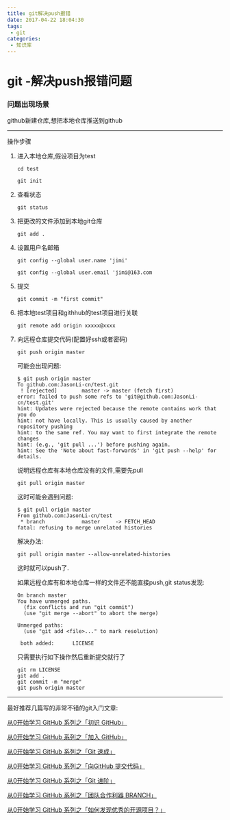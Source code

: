 ```yaml
---
title: git解决push报错
date: 2017-04-22 18:04:30
tags:
 - git
categories:
 - 知识库
---
```


# git -解决push报错问题

### 问题出现场景

github新建仓库,想把本地仓库推送到github

---

操作步骤

1. 进入本地仓库,假设项目为test

   `cd test`

   `git init`

2. 查看状态

   `git status`

3. 把更改的文件添加到本地git仓库

   `git add .`

4. 设置用户名邮箱

   `git config --global user.name 'jimi'`

   `git config --global user.email 'jimi@163.com`

5. 提交

   `git commit -m "first commit"`

6. 把本地test项目和githhub的test项目进行关联

   `git remote add origin xxxxx@xxxx`

7. 向远程仓库提交代码(配置好ssh或者密码)

   `git push origin master`

   可能会出现问题:

   ```shell
   $ git push origin master  
   To github.com:JasonLi-cn/test.git  
    ! [rejected]        master -> master (fetch first)  
   error: failed to push some refs to 'git@github.com:JasonLi-cn/test.git'  
   hint: Updates were rejected because the remote contains work that you do  
   hint: not have locally. This is usually caused by another repository pushing  
   hint: to the same ref. You may want to first integrate the remote changes  
   hint: (e.g., 'git pull ...') before pushing again.  
   hint: See the 'Note about fast-forwards' in 'git push --help' for details. 
   ```

   说明远程仓库有本地仓库没有的文件,需要先pull

   `git pull origin master`

   这时可能会遇到问题:

   ```
   $ git pull origin master  
   From github.com:JasonLi-cn/test  
    * branch            master     -> FETCH_HEAD  
   fatal: refusing to merge unrelated histories  
   ```

   解决办法:

   `git pull origin master --allow-unrelated-histories`

   这时就可以push了.

   如果远程仓库有和本地仓库一样的文件还不能直接push,git status发现:

   ```
   On branch master
   You have unmerged paths.
     (fix conflicts and run "git commit")
     (use "git merge --abort" to abort the merge)

   Unmerged paths:
     (use "git add <file>..." to mark resolution)

   	both added:      LICENSE

   ```

   只需要执行如下操作然后重新提交就行了

   ```Shell
   git rm LICENSE
   git add .
   git commit -m "merge"
   git push origin master
   ```

---

最好推荐几篇写的非常不错的git入门文章:

[从0开始学习 GitHub 系列之「初识 GitHub」](http://stormzhang.com/github/2016/05/25/learn-github-from-zero1/)

[从0开始学习 GitHub 系列之「加入 GitHub」](http://stormzhang.com/github/2016/05/26/learn-github-from-zero2/)

[从0开始学习 GitHub 系列之「Git 速成」](http://stormzhang.com/github/2016/05/30/learn-github-from-zero3/)

[从0开始学习 GitHub 系列之「向GitHub 提交代码」](http://stormzhang.com/github/2016/06/04/learn-github-from-zero4/)

[从0开始学习 GitHub 系列之「Git 进阶」](http://stormzhang.com/github/2016/06/16/learn-github-from-zero5/)

[从0开始学习 GitHub 系列之「团队合作利器 BRANCH」](http://stormzhang.com/github/2016/07/09/learn-from-github-from-zero6/)

[从0开始学习 GitHub 系列之「如何发现优秀的开源项目？」](http://stormzhang.com/github/2016/07/28/learn-github-from-zero7/)